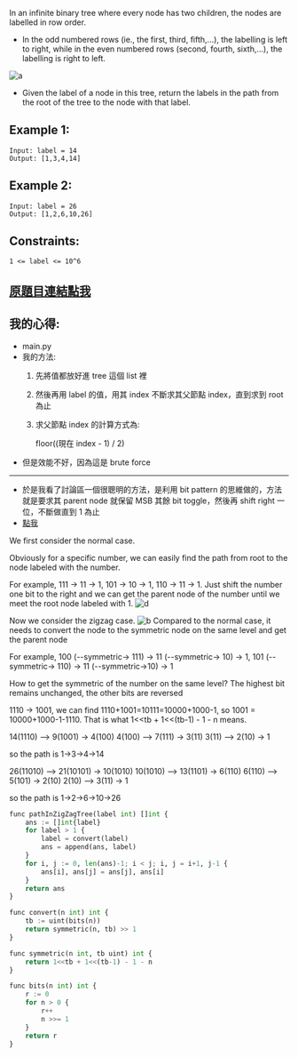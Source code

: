 In an infinite binary tree where every node has two children, the nodes are labelled in row order.

* In the odd numbered rows (ie., the first, third, fifth,...), the labelling is left to right, while in the even numbered rows (second, fourth, sixth,...), the labelling is right to left.

![a](https://assets.leetcode.com/uploads/2019/06/24/tree.png)

* Given the label of a node in this tree, return the labels in the path from the root of the tree to the node with that label.

 

## Example 1:

	Input: label = 14
	Output: [1,3,4,14]

## Example 2:

	Input: label = 26
	Output: [1,2,6,10,26]
 

## Constraints:

	1 <= label <= 10^6

## [原題目連結點我](https://leetcode.com/problems/path-in-zigzag-labelled-binary-tree/)

## 我的心得:
* main.py
* 我的方法:
	1. 先將值都放好進 tree 這個 list 裡
	2. 然後再用 label 的值，用其 index 不斷求其父節點 index，直到求到 root 為止
	3. 求父節點 index 的計算方式為:

		floor((現在 index - 1) / 2) 
* 但是效能不好，因為這是 brute force
-----

* 於是我看了討論區一個很聰明的方法，是利用 bit pattern 的思維做的，方法就是要求其 parent node 就保留 MSB 其餘 bit toggle，然後再 shift right 一位，不斷做直到 1 為止  
* [點我](https://leetcode.com/problems/path-in-zigzag-labelled-binary-tree/discuss/323848/Golang-O(log-n)-with-detail-explanation)  

We first consider the normal case.

Obviously for a specific number, we can easily find the path from root to the node labeled with the number.

For example, 111 -> 11 -> 1, 101 -> 10 -> 1, 110 -> 11 -> 1. Just shift the number one bit to the right and we can get the parent node of the number until we meet the root node labeled with 1.
![d](https://assets.leetcode.com/users/kerojin/image_1561907141.png)

Now we consider the zigzag case.
![b](https://assets.leetcode.com/users/kerojin/image_1561907407.png)
Compared to the normal case, it needs to convert the node to the symmetric node on the same level and get the parent node

For example, 100 (--symmetric-> 111) -> 11 (--symmetric-> 10) -> 1, 101 (--symmetric-> 110) -> 11 (--symmetric->10) -> 1

How to get the symmetric of the number on the same level? The highest bit remains unchanged, the other bits are reversed

1110 -> 1001, we can find 1110+1001=10111=10000+1000-1, so 1001 = 10000+1000-1-1110. That is what 1<<tb + 1<<(tb-1) - 1 - n means.

14(1110) --> 9(1001) -> 4(100)
4(100) --> 7(111) -> 3(11)
3(11) --> 2(10) -> 1

so the path is 1->3->4->14

26(11010) --> 21(10101) -> 10(1010)
10(1010) --> 13(1101) -> 6(110)
6(110) --> 5(101) -> 2(10)
2(10) --> 3(11) -> 1

so the path is 1->2->6->10->26


```python
func pathInZigZagTree(label int) []int {
	ans := []int{label}
	for label > 1 {
		label = convert(label)
		ans = append(ans, label)
	}
	for i, j := 0, len(ans)-1; i < j; i, j = i+1, j-1 {
		ans[i], ans[j] = ans[j], ans[i]
	}
	return ans
}

func convert(n int) int {
	tb := uint(bits(n))
	return symmetric(n, tb) >> 1
}

func symmetric(n int, tb uint) int {
	return 1<<tb + 1<<(tb-1) - 1 - n
}

func bits(n int) int {
	r := 0
	for n > 0 {
		r++
		n >>= 1
	}
	return r
}
```
